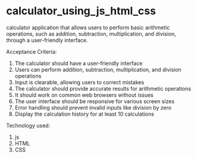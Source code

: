 # calculator_using_js_html_css
calculator application that allows users to perform basic arithmetic operations, such as addition, subtraction, multiplication, and division, through a user-friendly interface.

Acceptance Criteria:
1. The calculator should have a user-friendly interface
2. Users can perform addition, subtraction, multiplication, and division operations
3. Input is clearable, allowing users to correct mistakes
4. The calculator should provide accurate results for arithmetic operations
5. It should work on common web browsers without issues
6. The user interface should be responsive for various screen sizes
7. Error handling should prevent invalid inputs like division by zero
8. Display the calculation history for at least 10 calculations

Technology used:
1. js
2. HTML
3. CSS
